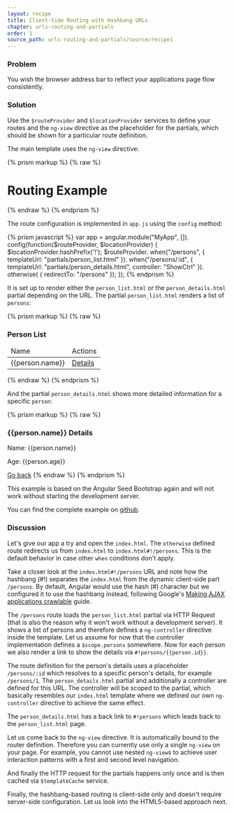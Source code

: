 ```yaml
---
layout: recipe
title: Client-Side Routing with Hashbang URLs
chapter: urls-routing-and-partials
order: 1
source_path: urls-routing-and-partials/source/recipe1
---
```


### Problem
You wish the browser address bar to reflect your applications page flow consistently.

### Solution
Use the `$routeProvider` and `$locationProvider` services to define your routes and the `ng-view` directive as the placeholder for the partials, which should be shown for a particular route definition.

The main template uses the `ng-view` directive:

{% prism markup %}
{% raw %}
<body>
  <h1>Routing Example</h1>
  <ng-view></ng-view>
</body>
{% endraw %}
{% endprism %}

The route configuration is implemented in `app.js` using the `config` method:

{% prism javascript %}
var app = angular.module("MyApp", []).
  config(function($routeProvider, $locationProvider) {
    $locationProvider.hashPrefix('!');
    $routeProvider.
      when("/persons", { templateUrl: "partials/person_list.html" }).
      when("/persons/:id",
        { templateUrl: "partials/person_details.html",
          controller: "ShowCtrl" }).
      otherwise( { redirectTo: "/persons" });
});
{% endprism %}

It is set up to render either the `person_list.html` or the `person_details.html` partial depending on the URL. The partial `person_list.html` renders a list of `persons`:

{% prism markup %}
{% raw %}
<h3>Person List</h3>
<div ng-controller="IndexCtrl">
  <table>
    <thead>
      <tr>
        <td>Name</td>
        <td>Actions</td>
      </tr>
    </thead>
    <tbody>
      <tr ng-repeat="person in persons">
        <td>{{person.name}}</td>
        <td><a href="#!persons/{{person.id}}">Details</a></td>
      </tr>
    </tbody>
  </table>
</div>
{% endraw %}
{% endprism %}

And the partial `person_details.html` shows more detailed information for a specific `person`:

{% prism markup %}
{% raw %}
<h3>{{person.name}} Details</h3>
<p>Name: {{person.name}}</p>
<p>Age: {{person.age}}</p>

<a href="#!persons">Go back</a>
{% endraw %}
{% endprism %}

This example is based on the Angular Seed Bootstrap again and will not work without starting the development server.

You can find the complete example on [github](https://github.com/fdietz/recipes-with-angular-js-examples/tree/master/chapter6/recipe1).

### Discussion
Let's give our app a try and open the `index.html`. The `otherwise` defined route redirects us from `index.html` to `index.html#!/persons`. This is the default behavior in case other `when` conditions don't apply.

Take a closer look at the `index.html#!/persons` URL and note how the hashbang (#!) separates the `index.html` from the dynamic client-side part `/persons`. By default, Angular would use the hash (#) character but we configured it to use the hashbang instead, following Google's [Making AJAX applications crawlable](https://developers.google.com/webmasters/ajax-crawling/) guide.

The `/persons` route loads the `person_list.html` partial via HTTP Request (that is also the reason why it won't work without a development server). It shows a list of persons and therefore defines a `ng-controller` directive inside the template. Let us assume for now that the controller implementation defines a `$scope.persons` somewhere. Now for each person we also render a link to show the details via `#!persons/{{person.id}}`.

The route definition for the person's details uses a placeholder `/persons/:id` which resolves to a specific person's details, for example `/persons/1`. The `person_details.html` partial and additionally a controller are defined for this URL. The controller will be scoped to the partial, which basically resembles our `index.html` template where we defined our own `ng-controller` directive to achieve the same effect.

The `person_details.html` has a back link to `#!persons` which leads back to the `person_list.html` page.

Let us come back to the `ng-view` directive. It is automatically bound to the router definition. Therefore you can currently use only a single `ng-view` on your page. For example, you cannot use nested `ng-view`s to achieve user interaction patterns with a first and second level navigation.

And finally the HTTP request for the partials happens only once and is then cached via `$templateCache` service.

Finally, the hashbang-based routing is client-side only and doesn't require server-side configuration. Let us look into the HTML5-based approach next.
